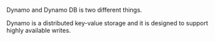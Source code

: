 Dynamo and Dynamo DB is two different things.

Dynamo is a distributed key-value storage and it is designed to support highly available writes. 